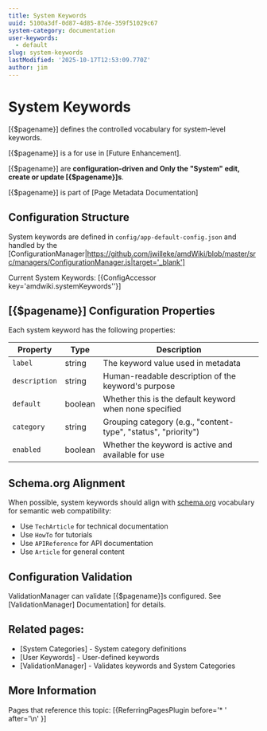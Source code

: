```yaml
---
title: System Keywords
uuid: 5100a3df-0d87-4d85-87de-359f51029c67
system-category: documentation
user-keywords:
  - default
slug: system-keywords
lastModified: '2025-10-17T12:53:09.770Z'
author: jim
---
```

# System Keywords

[{$pagename}] defines the controlled vocabulary for system-level keywords.

[{$pagename}] is a for use in [Future Enhancement].

[{$pagename}] are **configuration-driven and Only the "System" edit, create or update [{$pagename}]s**.

[{$pagename}] is part of [Page Metadata Documentation]

## Configuration Structure

System keywords are defined in `config/app-default-config.json` and handled by the [ConfigurationManager|https://github.com/jwilleke/amdWiki/blob/master/src/managers/ConfigurationManager.js|target='_blank']

Current System Keywords:
[{ConfigAccessor key='amdwiki.systemKeywords''}]

## [{$pagename}] Configuration Properties

Each system keyword has the following properties:

| Property | Type | Description |
|----------|------|-------------|
| `label` | string | The keyword value used in metadata |
| `description` | string | Human-readable description of the keyword's purpose |
| `default` | boolean | Whether this is the default keyword when none specified |
| `category` | string | Grouping category (e.g., "content-type", "status", "priority") |
| `enabled` | boolean | Whether the keyword is active and available for use |

## Schema.org Alignment

When possible, system keywords should align with [schema.org](https://schema.org) vocabulary for semantic web compatibility:

* Use `TechArticle` for technical documentation
* Use `HowTo` for tutorials
* Use `APIReference` for API documentation
* Use `Article` for general content

## Configuration Validation

ValidationManager can validate [{$pagename}]s  configured. See [ValidationManager] Documentation] for details.

## Related pages:
* [System Categories] - System category definitions
* [User Keywords] - User-defined keywords
* [ValidationManager] - Validates keywords and System Categories

## More Information

Pages that reference this topic:
[{ReferringPagesPlugin before='* ' after='\n' }]
